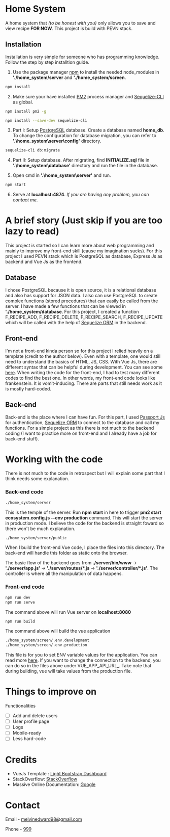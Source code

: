 # Home System

A home system that *(to be honest with you)* only allows you to save and view recipe **FOR NOW**. 
This project is build with PEVN stack.

## Installation

Installation is very simple for someone who has programming knowledge. Follow the step by step installtion guide.

1. Use the package manager [npm](https://docs.npmjs.com/cli/install) to install the needed node_modules in **'./home_system/server** and **'./home_system/screen**.

```bash
npm install
```

2. Make sure your have installed [PM2](https://pm2.keymetrics.io/) process manager and [Sequelize-CLI](https://github.com/sequelize/cli) as global.

```bash
npm install pm2 -g
```
```bash
npm install --save-dev sequelize-cli
```

3. Part I: Setup [PostgreSQL](https://www.postgresql.org/) database. Create a database named **home_db**. To change the configuration for database migration, you can refer to **'.\home_system\server\config'** directory.
```bash
sequelize-cli db:migrate
```
4. Part II: Setup database. After migrating, find **INITIALIZE.sql** file in **'.\home_system\database'** directory and run the file in the database.

5. Open cmd in **'.\home_system\server'** and run.
```bash
npm start
```
6. Serve at **localhost:4874**. _If you are having any problem, you can contact me._


# A brief story (Just skip if you are too lazy to read)
This project is started so I can learn more about web programming and mainly to improve my front-end skill (cause my imagination sucks). For this project I used PEVN stack which is PostgreSQL as database, Express Js as backend and Vue Js as the frontend. 

## Database
I chose PostgreSQL because it is open source, it is a relational database and also has support for JSON data. I also can use PostgreSQL to create complex functions (stored procedures) that can easily be called from the server. I have made a few functions that can be viewed in **'./home_system/database**. For this project, I created a function F_RECIPE_ADD, F_RECIPE_DELETE, F_RECIPE_SEARCH, F_RECIPE_UPDATE which will be called with the help of [Sequelize ORM](https://sequelize.org/) in the backend.

## Front-end
I'm not a front-end kinda person so for this project I relied heavily on a template (credit to the author below). Even with a template, one would still need to understand the basics of HTML, JS, CSS. With Vue Js, there are different syntax that can be helpful during development. You can see some [here](https://vuejs.org/v2/guide/syntax.html). When writing the code for the front-end, I had to test many different codes to find the best one. In other words, my front-end code looks like frankenstein. It is vomit-inducing. There are parts that still needs work as it is mostly hard-coded. 

## Back-end
Back-end is the place where I can have fun. For this part, I used [Passport Js](http://www.passportjs.org/) for authentication, [Sequelize ORM](https://sequelize.org/) to connect to the database and call my functions. For a simple project as this there is not much to the backend coding (I want to practice more on front-end and I already have a job for back-end stuff).

# Working with the code

There is not much to the code in retrospect but I will explain some part that I think needs some explanation.

### Back-end code
```bash
./home_system/server
```
This is the temple of the server. Run **npm start** in here to trigger **pm2 start ecosystem.config.js --env production** command. This will start the server in production mode. I believe the code for the backend is straight foward so there won't be much explanation.

```bash
./home_system/server/public
```
When I build the front-end Vue code, I place the files into this directory. The back-end will handle this folder as static onto the browser.

The basic flow of the backend goes from **./server/bin/www** -> **'./server/app.js'** -> **'./server/routes/*.js** -> **'./server/controller/*.js'**. 
The controller is where all the manipulation of data happens.


### Front-end code

```bash
npm run dev
npm run serve
```
The command above will run Vue server on **localhost:8080**
```bash
npm run build
```
The command above will build the vue application
```bash
./home_system/screen/.env.development
./home_system/screen/.env.production
```
This file is for you to set ENV variable values for the application. You can read more [here](https://cli.vuejs.org/guide/mode-and-env.html).
If you want to change the connection to the backend, you can do so in the files above under VUE_APP_API_URL_. Take note that during building, vue will take values from the production file.

# Things to improve on

Functionalities
- [ ] Add and delete users
- [ ] User profile page
- [ ] Logs
- [ ] Mobile-ready
- [ ] Less hard-code

# Credits
- VueJs Template : [Light Bootstrap Dashboard](https://www.creative-tim.com/product/vue-light-bootstrap-dashboard)
- StackOverflow: [StackOverflow](https://stackoverflow.com/)
- Massive Online Documentation: [Google](www.google.com)

# Contact
Email - melvinedward98@gmail.com

Phone - [999](seriouslydontcallthisnumber)

